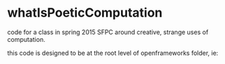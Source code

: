 # whatIsPoeticComputation

code for a class in spring 2015 SFPC around creative, strange uses of computation.  

this code is designed to be at the root level of openframeworks folder, ie: 




